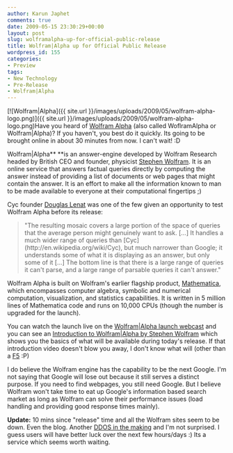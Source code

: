 ```yaml
---
author: Karun Japhet
comments: true
date: 2009-05-15 23:30:29+00:00
layout: post
slug: wolframalpha-up-for-official-public-release
title: Wolfram|Alpha up for Official Public Release
wordpress_id: 155
categories:
- Preview
tags:
- New Technology
- Pre-Release
- Wolfram|Alpha
---
```


[![Wolfram|Alpha]({{ site.url }}/images/uploads/2009/05/wolfram-alpha-logo.png)]({{ site.url }}/images/uploads/2009/05/wolfram-alpha-logo.png)Have you heard of [Wolfram Alpha](http://www.wolframalpha.com/) (also called WoflramAlpha or Wolfram|Alpha)? If you haven't, you best do it quickly. Its going to be brought online in about 30 minutes from now. I can't wait! :D

Wolfram|Alpha** **is an answer-engine developed by Wolfram Research headed by British CEO and founder, physicist [Stephen Wolfram](http://en.wikipedia.org/wiki/Stephen_Wolfram). It is an online service that answers factual queries directly by computing the answer instead of providing a list of documents or web pages that might contain the answer. It is an effort to make all the information known to man to be made available to everyone at their computational fingertips ;)

Cyc founder [Douglas Lenat](http://en.wikipedia.org/wiki/Douglas_Lenat) was one of the few given an opportunity to test Wolfram Alpha before its release:


<blockquote>"The resulting mosaic covers a large portion of the space of queries that the average person might genuinely want to ask. [...] It handles a much wider range of queries than [Cyc](http://en.wikipedia.org/wiki/Cyc), but much narrower than Google; it understands some of what it is displaying as an answer, but only some of it [...] The bottom line is that there is a large range of queries it can't parse, and a large range of parsable queries it can't answer."</blockquote>


Wolfram Alpha is built on Wolfram's earlier flagship product, [Mathematica](http://en.wikipedia.org/wiki/Mathematica), which encompasses computer algebra, symbolic and numerical computation, visualization, and statistics capabilities. It is written in 5 million lines of Mathematica code and runs on 10,000 CPUs (though the number is upgraded for the launch).

You can watch the launch live on the [Wolfram|Alpha launch webcast](http://www.wolfram.com/broadcast/wolframalpha/) and you can see an [Introduction to Wolfram|Alpha by Stephen Wolfram](http://www.wolframalpha.com/screencast/introducingwolframalpha.html) which shows you the basics of what will be available during today's release. If that introduction video doesn't blow you away, I don't know what will (other than a [F5](http://en.wikipedia.org/wiki/Fujita_scale#Parameters) :P)

I do believe the Wolfram engine has the capability to be the next Google. I'm not saying that Google will lose out because it still serves a distinct purpose. If you need to find webpages, you still need Google. But I believe Wolfram won't take time to eat up Google's information based search market as long as Wolfram can solve their performance issues (load handling and providing good response times mainly).

**Update:** 10 mins since "release" time and all the Wolfram sites seem to be down. Even the blog. Another [DDOS in the making](http://karunab.com/2009/01/10/windows-7-public-beta-serial-key-fiasco/) and I'm not surprised. I guess users will have better luck over the next few hours/days :) Its a service which seems worth waiting.
